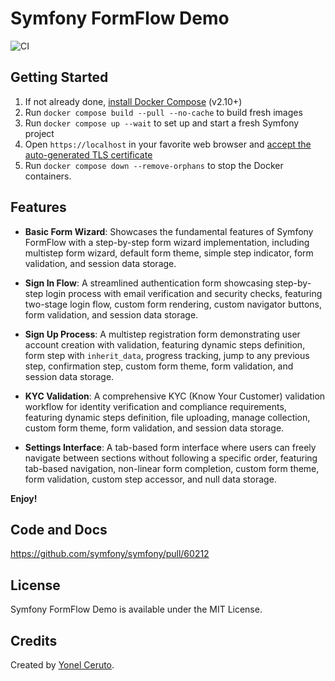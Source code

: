 # Symfony FormFlow Demo

![CI](https://github.com/dunglas/symfony-docker/workflows/CI/badge.svg)

## Getting Started

1. If not already done, [install Docker Compose](https://docs.docker.com/compose/install/) (v2.10+)
2. Run `docker compose build --pull --no-cache` to build fresh images
3. Run `docker compose up --wait` to set up and start a fresh Symfony project
4. Open `https://localhost` in your favorite web browser and [accept the auto-generated TLS certificate](https://stackoverflow.com/a/15076602/1352334)
5. Run `docker compose down --remove-orphans` to stop the Docker containers.

## Features

* **Basic Form Wizard**: Showcases the fundamental features of Symfony FormFlow with a step-by-step form wizard implementation, including multistep form wizard, default form theme, simple step indicator, form validation, and session data storage.

* **Sign In Flow**: A streamlined authentication form showcasing step-by-step login process with email verification and security checks, featuring two-stage login flow, custom form rendering, custom navigator buttons, form validation, and session data storage.

* **Sign Up Process**: A multistep registration form demonstrating user account creation with validation, featuring dynamic steps definition, form step with `inherit_data`, progress tracking, jump to any previous step, confirmation step, custom form theme, form validation, and session data storage.

* **KYC Validation**: A comprehensive KYC (Know Your Customer) validation workflow for identity verification and compliance requirements, featuring dynamic steps definition, file uploading, manage collection, custom form theme, form validation, and session data storage.

* **Settings Interface**: A tab-based form interface where users can freely navigate between sections without following a specific order, featuring tab-based navigation, non-linear form completion, custom form theme, form validation, custom step accessor, and null data storage.

**Enjoy!**

## Code and Docs

https://github.com/symfony/symfony/pull/60212

## License

Symfony FormFlow Demo is available under the MIT License.

## Credits

Created by [Yonel Ceruto](https://yceruto.dev).
